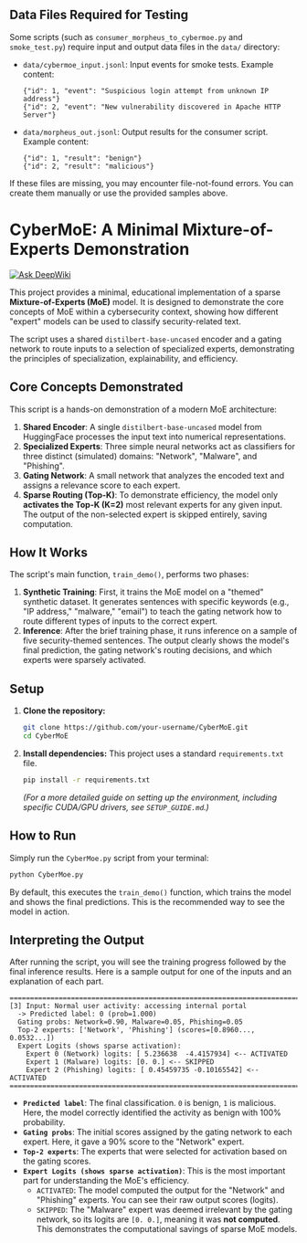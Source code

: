 ## Data Files Required for Testing

Some scripts (such as `consumer_morpheus_to_cybermoe.py` and `smoke_test.py`) require input and output data files in the `data/` directory:

- `data/cybermoe_input.jsonl`: Input events for smoke tests. Example content:
    ```jsonl
    {"id": 1, "event": "Suspicious login attempt from unknown IP address"}
    {"id": 2, "event": "New vulnerability discovered in Apache HTTP Server"}
    ```
- `data/morpheus_out.jsonl`: Output results for the consumer script. Example content:
    ```jsonl
    {"id": 1, "result": "benign"}
    {"id": 2, "result": "malicious"}
    ```

If these files are missing, you may encounter file-not-found errors. You can create them manually or use the provided samples above.
# CyberMoE: A Minimal Mixture-of-Experts Demonstration
[![Ask DeepWiki](https://deepwiki.com/badge.svg)](https://deepwiki.com/guerilla7/CyberMoE) 

This project provides a minimal, educational implementation of a sparse **Mixture-of-Experts (MoE)** model. It is designed to demonstrate the core concepts of MoE within a cybersecurity context, showing how different "expert" models can be used to classify security-related text.

The script uses a shared `distilbert-base-uncased` encoder and a gating network to route inputs to a selection of specialized experts, demonstrating the principles of specialization, explainability, and efficiency.

## Core Concepts Demonstrated

This script is a hands-on demonstration of a modern MoE architecture:

1.  **Shared Encoder**: A single `distilbert-base-uncased` model from HuggingFace processes the input text into numerical representations.
2.  **Specialized Experts**: Three simple neural networks act as classifiers for three distinct (simulated) domains: "Network", "Malware", and "Phishing".
3.  **Gating Network**: A small network that analyzes the encoded text and assigns a relevance score to each expert.
4.  **Sparse Routing (Top-K)**: To demonstrate efficiency, the model only **activates the Top-K (K=2)** most relevant experts for any given input. The output of the non-selected expert is skipped entirely, saving computation.

## How It Works

The script's main function, `train_demo()`, performs two phases:

1.  **Synthetic Training**: First, it trains the MoE model on a "themed" synthetic dataset. It generates sentences with specific keywords (e.g., "IP address," "malware," "email") to teach the gating network how to route different types of inputs to the correct expert.
2.  **Inference**: After the brief training phase, it runs inference on a sample of five security-themed sentences. The output clearly shows the model's final prediction, the gating network's routing decisions, and which experts were sparsely activated.

## Setup

1.  **Clone the repository:**
    ```bash
    git clone https://github.com/your-username/CyberMoE.git
    cd CyberMoE
    ```
2.  **Install dependencies:**
    This project uses a standard `requirements.txt` file.
    ```bash
    pip install -r requirements.txt
    ```
    *(For a more detailed guide on setting up the environment, including specific CUDA/GPU drivers, see `SETUP_GUIDE.md`.)*

## How to Run

Simply run the `CyberMoe.py` script from your terminal:

```bash
python CyberMoe.py
```

By default, this executes the `train_demo()` function, which trains the model and shows the final predictions. This is the recommended way to see the model in action.

## Interpreting the Output

After running the script, you will see the training progress followed by the final inference results. Here is a sample output for one of the inputs and an explanation of each part.

```text
================================================================================
[3] Input: Normal user activity: accessing internal portal
  -> Predicted label: 0 (prob=1.000)
  Gating probs: Network=0.90, Malware=0.05, Phishing=0.05
  Top-2 experts: ['Network', 'Phishing'] (scores=[0.8960..., 0.0532...])
  Expert Logits (shows sparse activation):
    Expert 0 (Network) logits: [ 5.236638  -4.4157934] <-- ACTIVATED
    Expert 1 (Malware) logits: [0. 0.] <-- SKIPPED
    Expert 2 (Phishing) logits: [ 0.45459735 -0.10165542] <-- ACTIVATED
================================================================================
```

- **`Predicted label`**: The final classification. `0` is benign, `1` is malicious. Here, the model correctly identified the activity as benign with 100% probability.
- **`Gating probs`**: The initial scores assigned by the gating network to each expert. Here, it gave a 90% score to the "Network" expert.
- **`Top-2 experts`**: The experts that were selected for activation based on the gating scores.
- **`Expert Logits (shows sparse activation)`**: This is the most important part for understanding the MoE's efficiency.
    - `ACTIVATED`: The model computed the output for the "Network" and "Phishing" experts. You can see their raw output scores (logits).
    - `SKIPPED`: The "Malware" expert was deemed irrelevant by the gating network, so its logits are `[0. 0.]`, meaning it was **not computed**. This demonstrates the computational savings of sparse MoE models.
